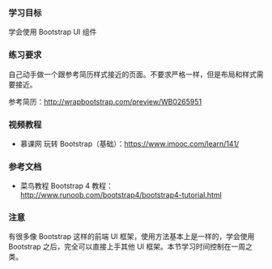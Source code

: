 ### 学习目标

学会使用 Bootstrap UI 组件

### 练习要求

自己动手做一个跟参考简历样式接近的页面。不要求严格一样，但是布局和样式需要接近。

参考简历：http://wrapbootstrap.com/preview/WB0265951

### 视频教程

* 慕课网 玩转 Bootstrap（基础）：https://www.imooc.com/learn/141/

### 参考文档

* 菜鸟教程 Bootstrap 4 教程： http://www.runoob.com/bootstrap4/bootstrap4-tutorial.html

### 注意

有很多像 Bootstrap 这样的前端 UI 框架，使用方法基本上是一样的，学会使用 Bootstrap 之后，完全可以直接上手其他 UI 框架。本节学习时间控制在一周之类。
